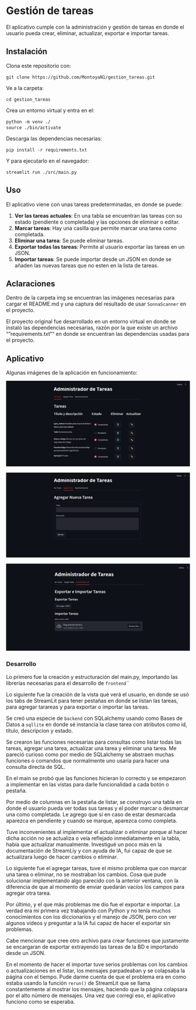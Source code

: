 # Gestión de tareas
El aplicativo cumple con la administración y gestión de tareas en donde el usuario pueda crear, eliminar, actualizar, exportar e importar tareas.


## Instalación 

Clona este repositorio con:
```
git clone https://github.com/MontoyaN1/gestion_tareas.git
```

Ve a la carpeta:
```
cd gestion_tareas
```

Crea un entorno virtual y entra en el:
```
python -m venv ./
source ./bin/activate
```

Descarga las dependencias necesarias:
```
pip install -r requirements.txt
```

Y para ejecutarlo en el navegador:
```
streamlit run ./src/main.py
```

## Uso

El aplicativo viene con unas tareas predeterminadas, en donde se puede:

1. **Ver las tareas actuales**: En una tabla se encuentran las tareas con su estado (pendiente o completada) y las opciones de eliminar o editar.
2.  **Marcar tareas**: Hay una casilla que permite marcar una tarea como completada.
3.  **Eliminar una tarea**: Se puede eliminar tareas.
4.  **Exportar todas las tareas**: Permite al usuario exportar las tareas en un JSON.
5.  **Importar tareas**: Se puede importar desde un JSON en donde se añaden las nuevas tareas que no esten en la lista de tareas.


## Aclaraciones

Dentro de la carpeta img se encuentran las imágenes necesarias para cargar el README.md y una captura del resultado de usar `SonnaScanner` en el proyecto.

El proyecto original fue desarrollado en un entorno virtual en donde se instaló las dependencias necesarias, razón por la que existe un archivo “”requirements.txt“” en donde se encuentran las dependencias usadas para el proyecto.


## Aplicativo

Algunas imágenes de la aplicación en funcionamiento:

![alt text](./img/image.png)

![alt text](./img/image-1.png)

![alt text](./img/image-2.png)



### Desarrollo

Lo primero fue la creación y estructuración del main.py, importando las librerías necesarias para el desarrollo de `frontend`¨

Lo siguiente fue la creación de la vista qué verá el usuario, en donde se usó los tabs de StreamLit para tener pestañas en donde se listan las tareas, para agregar tarareas y para exportar o importar las tareas.

Se creó una especie de `backend` con SQLalchemy usando como Bases de Datos a `sqllite` en donde sé instancia la clase tarea con atributos como id, título, descripcion y estado.

Se crearon las funciones necesarias para consultas como listar todas las tareas, agregar una tarea, actualizar una tarea y eliminar una tarea. Me pareció curioso como por medio de SQLalchemy se abstraen muchas funciones o comandos que normalmente uno usaría para hacer una consulta directa de SQL.

En el main se probó que las funciones hicieran lo correcto y se empezaron a implementar en las vistas para darle funcionalidad a cada botón o pestaña.

Por medio de columnas en la pestaña de listar, se construyo una tabla en donde el usuario pueda ver todas sus tareas y el poder marcar o desmarcar una como completada. Le agrego que si en caso de estar desmarcada aparezca en pendiente y cuando se marque, aparezca como completa.

Tuve inconvenientes al implementar el actualizar o eliminar porque al hacer dicha acción no se actualiza o veía reflejado inmediatamente en la tabla, había que actualizar manualmente. Investigué un poco más en la documentación de StreamLiy y con ayuda de IA, fui capaz de que se actualizara luego de hacer cambios o eliminar.

Lo siguiente fue el agregar tareas, tuve el mismo problema que con marcar una tarea o eliminar, no se mostraban los cambios. Cosa que pude solucionar implementando algo parecido con la anterior ventana, con la diferencia de que al momento de enviar quedarán vacíos los campos para agregar otra tarea.

Por último, y el que más problemas me dio fue el exportar e importar. La verdad era mi primera vez trabajando con Python y no tenía muchos conocimientos con los diccionarios y el manejo de JSON, pero con ver algunos videos y preguntar a la IA fui capaz de hacer el exportar sin problemas.

Cabe mencionar que cree otro archivo para crear funciones que justamente se encargaran de exportar extrayendo las tareas de la BD e importando desde un JSON.

En el momento de hacer el importar tuve serios problemas con los cambios o actualizaciones en el listar, los mensajes parpadeaban y se colapsaba la página con el tiempo. Pude darme cuenta de que el problema era en como estaba usando la función `rerun()` de StreamLit que se llama constantemente al mostrar los mensajes, haciendo que la página colapsara por el alto número de mensajes. Una vez que corregí eso, el aplicativo funciono como se esperaba.



